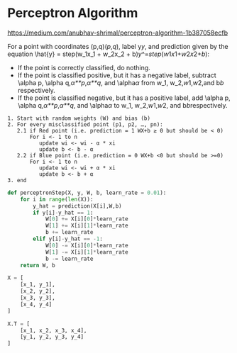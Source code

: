 # Perceptron Algorithm

https://medium.com/anubhav-shrimal/perceptron-algorithm-1b387058ecfb

For a point with coordinates (p,q)(*p*,*q*), label y*y*, and prediction given by the equation \hat{y} = step(w_1x_1 + w_2x_2 + b)*y*^=*step*(*w*1*x*1+*w*2*x*2+*b*):

- If the point is correctly classified, do nothing.
- If the point is classified positive, but it has a negative label, subtract \alpha p, \alpha q,*α**p*,*α**q*, and \alpha*α* from w_1, w_2,*w*1,*w*2,and b*b* respectively.
- If the point is classified negative, but it has a positive label, add \alpha p, \alpha q,*α**p*,*α**q*, and \alpha*α* to w_1, w_2,*w*1,*w*2, and b*b*respectively.

```
1. Start with random weights (W) and bias (b)
2. For every misclassified point (p1, p2, …, pn):
   2.1 if Red point (i.e. prediction = 1 WX+b ≥ 0 but should be < 0)
       For i <- 1 to n
          update wi <- wi - α * xi
          update b <- b - α
   2.2 if Blue point (i.e. prediction = 0 WX+b <0 but should be >=0)
       For i <- 1 to n
          update wi <- wi + α * xi
          update b <- b + α
3. end
```

```python
def perceptronStep(X, y, W, b, learn_rate = 0.01):
    for i in range(len(X)):
        y_hat = prediction(X[i],W,b)
        if y[i]-y_hat == 1:
            W[0] += X[i][0]*learn_rate
            W[1] += X[i][1]*learn_rate
            b += learn_rate
        elif y[i]-y_hat == -1:
            W[0] -= X[i][0]*learn_rate
            W[1] -= X[i][1]*learn_rate
            b -= learn_rate
    return W, b
```

```python
X = [
    [x_1, y_1],
    [x_2, y_2],
    [x_3, y_3],
    [x_4, y_4]
]
```

```python
X.T = [
    [x_1, x_2, x_3, x_4],
    [y_1, y_2, y_3, y_4]
]
```



